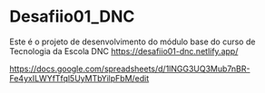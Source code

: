 # Desafiio01_DNC
Este é o projeto de desenvolvimento do módulo base do curso de Tecnologia da Escola DNC
https://desafiio01-dnc.netlify.app/

https://docs.google.com/spreadsheets/d/1lNGG3UQ3Mub7nBR-Fe4yxILWYfTfql5UyMTbYilpFbM/edit
